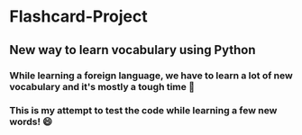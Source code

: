 # Flashcard-Project
## New way to learn vocabulary using Python

### While learning a foreign language, we have to learn a lot of new vocabulary and it's mostly a tough time 🙁 
### This is my attempt to test the code while learning a few new words! 😄
